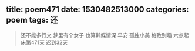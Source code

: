 title: poem471
date: 1530482513000
categories: poem
tags: 还
---
> 还不能多行文
梦里有个女子
也算鹣鲽情深
早安
孤独小美
格致别趣
六点起床第471天 迟到32天